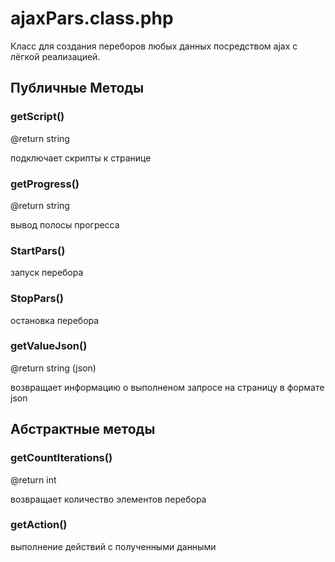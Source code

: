 ajaxPars.class.php
========
Класс для создания переборов любых данных посредством ajax c лёгкой реализацией.


## Публичные Методы
### getScript()
@return string

подключает скрипты к странице

### getProgress()
@return string

вывод полосы прогресса

### StartPars()
запуск перебора

### StopPars()
остановка перебора

### getValueJson()
@return string (json)

возвращает информацию о выполненом запросе на страницу в формате json



## Абстрактные методы

### getCountIterations()
@return int

возвращает количество элементов перебора

### getAction()
выполнение действий c полученными данными

